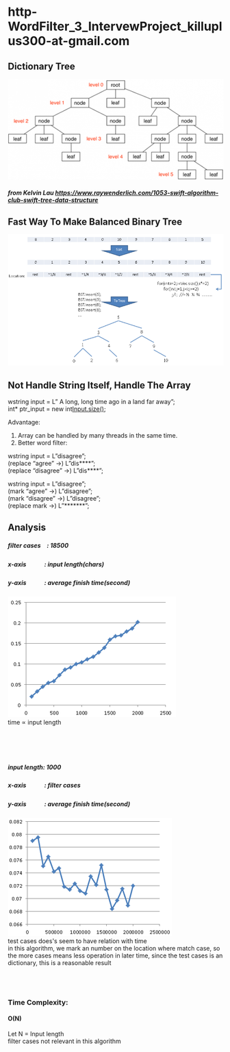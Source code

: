 # http-WordFilter_3_IntervewProject_killuplus300-at-gmail.com



Dictionary Tree
--
![](https://github.com/DD898989/Pictures/blob/master/1107%202333.PNG)<br/>
##### from Kelvin Lau   https://www.raywenderlich.com/1053-swift-algorithm-club-swift-tree-data-structure

Fast Way To Make Balanced Binary Tree
--
![](https://github.com/DD898989/Pictures/blob/master/1107%20003.PNG)<br/>


Not Handle String Itself, Handle The Array
--
wstring input = L” A long, long time ago in a land far away”;<br/>
int* ptr_input = new int[Input.size()]();<br/>

Advantage:<br/>
1. Array can be handled by many threads in the same time.<br/>
2. Better word filter:<br/>

wstring input            =     L”disagree”; <br/>
(replace “agree”      ->)   L”dis****”;<br/>
(replace “disagree” ->)   L”dis****”;<br/>

wstring input           =      L”disagree”; <br/>
(mark “agree”          ->)   L”disagree”;<br/>
(mark “disagree”     ->)   L”disagree”;<br/>
(replace mark          ->)    L”*******”;<br/>






Analysis
--
##### filter cases　: 18500
##### x-axis　　　: input length(chars)
##### y-axis　　　: average finish time(second)
![](https://github.com/DD898989/Pictures/blob/master/1107%20001.PNG)<br/>
time ∝ input length<br/>
<br/>
<br/>
<br/>
<br/>
##### input length: 1000
##### x-axis　　　: filter cases
##### y-axis　　　: average finish time(second)
![](https://github.com/DD898989/Pictures/blob/master/1107%20002.PNG)<br/>
test cases does's seem to have relation with time<br/>
in this algorithm, we mark an number on the location where match case, 
so the more cases means less operation in later time,
since the test cases is an dictionary, this is a reasonable result<br/>
<br/>
<br/>
<br/>
### Time Complexity:
#### O(N)
Let N = Input length<br/>
filter cases not relevant in this algorithm<br/>
